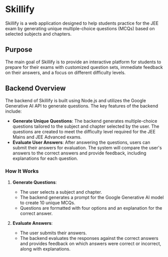 # Skillify

Skillify is a web application designed to help students practice for the JEE exam by generating unique multiple-choice questions (MCQs) based on selected subjects and chapters.

## Purpose

The main goal of Skillify is to provide an interactive platform for students to prepare for their exams with customized question sets, immediate feedback on their answers, and a focus on different difficulty levels.

## Backend Overview

The backend of Skillify is built using Node.js and utilizes the Google Generative AI API to generate questions. The key features of the backend include:

- **Generate Unique Questions**: The backend generates multiple-choice questions tailored to the subject and chapter selected by the user. The questions are created to meet the difficulty level required for the JEE Mains and JEE Advanced exams.
- **Evaluate User Answers**: After answering the questions, users can submit their answers for evaluation. The system will compare the user's answers to the correct answers and provide feedback, including explanations for each question.

### How It Works

1. **Generate Questions**: 
   - The user selects a subject and chapter.
   - The backend generates a prompt for the Google Generative AI model to create 10 unique MCQs.
   - Questions are formatted with four options and an explanation for the correct answer.

2. **Evaluate Answers**: 
   - The user submits their answers.
   - The backend evaluates the responses against the correct answers and provides feedback on which answers were correct or incorrect, along with explanations.


